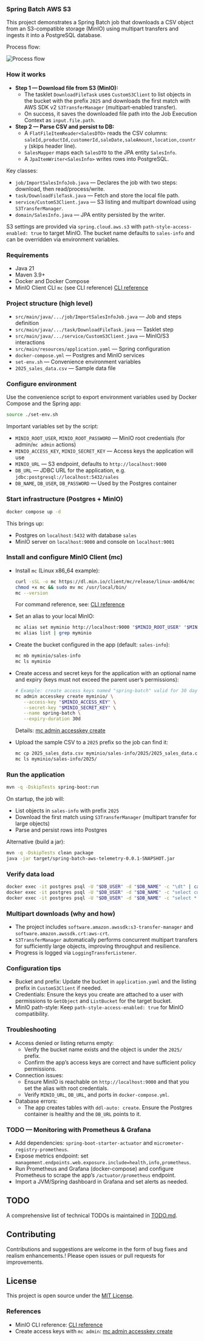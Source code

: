 ### Spring Batch AWS S3

This project demonstrates a Spring Batch job that downloads a CSV object from an S3-compatible storage (MinIO) using multipart transfers and ingests it into a PostgreSQL database.

Process flow:

![Process flow](crt.png)

### How it works

- **Step 1 — Download file from S3 (MinIO):**
  - The tasklet `DownloadFileTask` uses `CustomS3Client` to list objects in the bucket with the prefix `2025` and downloads the first match with AWS SDK v2 `S3TransferManager` (multipart-enabled transfer).
  - On success, it saves the downloaded file path into the Job Execution Context as `input.file.path`.
- **Step 2 — Parse CSV and persist to DB:**
  - A `FlatFileItemReader<SalesDTO>` reads the CSV columns: `saleId,productId,customerId,saleDate,saleAmount,location,country` (skips header line).
  - `SalesMapper` maps each `SalesDTO` to the JPA entity `SalesInfo`.
  - A `JpaItemWriter<SalesInfo>` writes rows into PostgreSQL.

Key classes:
- `job/ImportSalesInfoJob.java` — Declares the job with two steps: download, then read/process/write.
- `task/DownloadFileTask.java` — Fetch and store the local file path.
- `service/CustomS3Client.java` — S3 listing and multipart download using `S3TransferManager`.
- `domain/SalesInfo.java` — JPA entity persisted by the writer.

S3 settings are provided via `spring.cloud.aws.s3` with `path-style-access-enabled: true` to target MinIO. The bucket name defaults to `sales-info` and can be overridden via environment variables.

### Requirements

- Java 21
- Maven 3.9+
- Docker and Docker Compose
- MinIO Client CLI `mc` (see CLI reference) [CLI reference](https://docs.min.io/enterprise/aistor-object-store/reference/cli/)

### Project structure (high level)

- `src/main/java/.../job/ImportSalesInfoJob.java` — Job and steps definition
- `src/main/java/.../task/DownloadFileTask.java` — Tasklet step
- `src/main/java/.../service/CustomS3Client.java` — MinIO/S3 interactions
- `src/main/resources/application.yaml` — Spring configuration
- `docker-compose.yml` — Postgres and MinIO services
- `set-env.sh` — Convenience environment variables
- `2025_sales_data.csv` — Sample data file

### Configure environment

Use the convenience script to export environment variables used by Docker Compose and the Spring app:

```bash
source ./set-env.sh
```

Important variables set by the script:
- `MINIO_ROOT_USER`, `MINIO_ROOT_PASSWORD` — MinIO root credentials (for admin/`mc admin` actions)
- `MINIO_ACCESS_KEY`, `MINIO_SECRET_KEY` — Access keys the application will use
- `MINIO_URL` — S3 endpoint, defaults to `http://localhost:9000`
- `DB_URL` — JDBC URL for the application, e.g. `jdbc:postgresql://localhost:5432/sales`
- `DB_NAME`, `DB_USER`, `DB_PASSWORD` — Used by the Postgres container


### Start infrastructure (Postgres + MinIO)

```bash
docker compose up -d
```

This brings up:
- Postgres on `localhost:5432` with database `sales`
- MinIO server on `localhost:9000` and console on `localhost:9001`

### Install and configure MinIO Client (mc)

- Install `mc` (Linux x86_64 example):
  ```bash
  curl -sSL -o mc https://dl.min.io/client/mc/release/linux-amd64/mc
  chmod +x mc && sudo mv mc /usr/local/bin/
  mc --version
  ```
  For command reference, see: [CLI reference](https://docs.min.io/enterprise/aistor-object-store/reference/cli/)

- Set an alias to your local MinIO:
  ```bash
  mc alias set myminio http://localhost:9000 "$MINIO_ROOT_USER" "$MINIO_ROOT_PASSWORD"
  mc alias list | grep myminio
  ```

- Create the bucket configured in the app (default: `sales-info`):
  ```bash
  mc mb myminio/sales-info
  mc ls myminio
  ```

- Create access and secret keys for the application with an optional name and expiry (keys must not exceed the parent user’s permissions):
  ```bash
  # Example: create access keys named "spring-batch" valid for 30 days
  mc admin accesskey create myminio/ \
     --access-key "$MINIO_ACCESS_KEY" \
     --secret-key "$MINIO_SECRET_KEY" \
     --name spring-batch \
     --expiry-duration 30d
  ```
  Details: [mc admin accesskey create](https://docs.min.io/enterprise/aistor-object-store/reference/cli/admin/mc-admin-accesskey/mc-admin-accesskey-create/)

- Upload the sample CSV to a `2025` prefix so the job can find it:
  ```bash
  mc cp 2025_sales_data.csv myminio/sales-info/2025/2025_sales_data.csv
  mc ls myminio/sales-info/2025/
  ```

### Run the application

```bash
mvn -q -DskipTests spring-boot:run
```

On startup, the job will:
- List objects in `sales-info` with prefix `2025`
- Download the first match using `S3TransferManager` (multipart transfer for large objects)
- Parse and persist rows into Postgres

Alternative (build a jar):
```bash
mvn -q -DskipTests clean package
java -jar target/spring-batch-aws-telemetry-0.0.1-SNAPSHOT.jar
```

### Verify data load

```bash
docker exec -it postgres psql -U "$DB_USER" -d "$DB_NAME" -c "\dt" | cat
docker exec -it postgres psql -U "$DB_USER" -d "$DB_NAME" -c "select count(*) from sales_info;" | cat
docker exec -it postgres psql -U "$DB_USER" -d "$DB_NAME" -c "select * from sales_info limit 5;" | cat
```

### Multipart downloads (why and how)

- The project includes `software.amazon.awssdk:s3-transfer-manager` and `software.amazon.awssdk.crt:aws-crt`.
- `S3TransferManager` automatically performs concurrent multipart transfers for sufficiently large objects, improving throughput and resilience.
- Progress is logged via `LoggingTransferListener`.

### Configuration tips

- Bucket and prefix: Update the bucket in `application.yaml` and the listing prefix in `CustomS3Client` if needed.
- Credentials: Ensure the keys you create are attached to a user with permissions to `GetObject` and `ListBucket` for the target bucket.
- MinIO path-style: Keep `path-style-access-enabled: true` for MinIO compatibility.

### Troubleshooting

- Access denied or listing returns empty:
  - Verify the bucket name exists and the object is under the `2025/` prefix.
  - Confirm the app’s access keys are correct and have sufficient policy permissions.
- Connection issues:
  - Ensure MinIO is reachable on `http://localhost:9000` and that you set the alias with root credentials.
  - Verify `MINIO_URL`, `DB_URL`, and ports in `docker-compose.yml`.
- Database errors:
  - The app creates tables with `ddl-auto: create`. Ensure the Postgres container is healthy and the `DB_URL` points to it.

### TODO — Monitoring with Prometheus & Grafana

- Add dependencies: `spring-boot-starter-actuator` and `micrometer-registry-prometheus`.
- Expose metrics endpoint: set `management.endpoints.web.exposure.include=health,info,prometheus`.
- Run Prometheus and Grafana (docker-compose) and configure Prometheus to scrape the app’s `/actuator/prometheus` endpoint.
- Import a JVM/Spring dashboard in Grafana and set alerts as needed.

## TODO

A comprehensive list of technical TODOs is maintained in [TODO.md](./TODO.md).


## Contributing

Contributions and suggestions are welcome in the form of bug fixes and realism enhancements.! Please open issues or pull requests for improvements.

## License

This project is open source under the [MIT License](LICENSE).

### References

- MinIO CLI reference: [CLI reference](https://docs.min.io/enterprise/aistor-object-store/reference/cli/)
- Create access keys with `mc admin`: [mc admin accesskey create](https://docs.min.io/enterprise/aistor-object-store/reference/cli/admin/mc-admin-accesskey/mc-admin-accesskey-create/)
